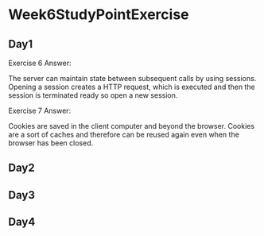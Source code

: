 # Week6StudyPointExercise

## Day1

Exercise 6 Answer:

The server can maintain state between subsequent calls by using sessions. Opening a session creates a HTTP request, which is executed and then the session is terminated ready so open a new session.

Exercise 7 Answer:

Cookies are saved in the client computer and beyond the browser. Cookies are a sort of caches and therefore can be reused again even when the browser has been closed.

## Day2

## Day3

## Day4
